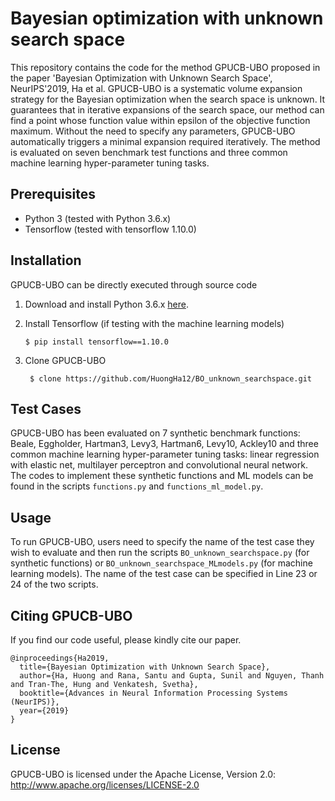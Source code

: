 # Bayesian optimization with unknown search space

This repository contains the code for the method GPUCB-UBO proposed in the paper 'Bayesian Optimization with Unknown Search Space', NeurIPS'2019, Ha et al. GPUCB-UBO is a systematic volume expansion strategy for the Bayesian optimization when the search space is unknown. It guarantees that in iterative expansions of the search space, our method can find a point whose function value within epsilon of the objective function maximum. Without the need to specify any parameters, GPUCB-UBO automatically triggers a minimal expansion required iteratively. The method is evaluated on seven benchmark test functions and three common machine learning hyper-parameter tuning tasks.

## Prerequisites

- Python 3 (tested with Python 3.6.x)
- Tensorflow (tested with tensorflow 1.10.0)

## Installation

GPUCB-UBO can be directly executed through source code

1. Download and install Python 3.6.x [here](https://www.python.org/downloads/).

2. Install Tensorflow (if testing with the machine learning models)

    ```$ pip install tensorflow==1.10.0```

3. Clone GPUCB-UBO

    ``` $ clone https://github.com/HuongHa12/BO_unknown_searchspace.git```


## Test Cases

GPUCB-UBO has been evaluated on 7 synthetic benchmark functions: Beale, Eggholder, Hartman3, Levy3, Hartman6, Levy10, Ackley10 and three common machine learning hyper-parameter tuning tasks: linear regression with elastic net, multilayer perceptron
and convolutional neural network. The codes to implement these synthetic functions and ML models can be found in the scripts ```functions.py``` and ```functions_ml_model.py```.

## Usage
To run GPUCB-UBO, users need to specify the name of the test case they wish to evaluate and then run the scripts ```BO_unknown_searchspace.py``` (for synthetic functions) or ```BO_unknown_searchspace_MLmodels.py``` (for machine learning models). The name of the test case can be specified in Line 23 or 24 of the two scripts.

## Citing GPUCB-UBO
If you find our code useful, please kindly cite our paper. 

```
@inproceedings{Ha2019,
  title={Bayesian Optimization with Unknown Search Space},
  author={Ha, Huong and Rana, Santu and Gupta, Sunil and Nguyen, Thanh and Tran-The, Hung and Venkatesh, Svetha},
  booktitle={Advances in Neural Information Processing Systems (NeurIPS)},
  year={2019}
}
```

## License
GPUCB-UBO is licensed under the Apache License, Version 2.0: http://www.apache.org/licenses/LICENSE-2.0
